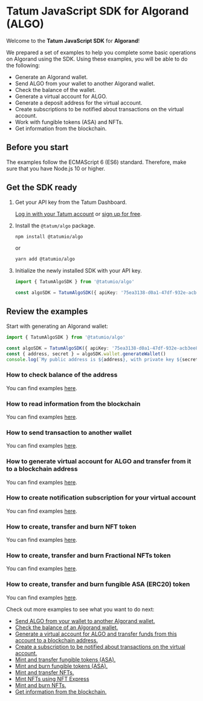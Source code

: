 # Tatum JavaScript SDK for Algorand (ALGO)

Welcome to the **Tatum JavaScript SDK** for **Algorand**!

We prepared a set of examples to help you complete some basic operations on Algorand using the SDK. Using these examples, you will be able to do the following:

- Generate an Algorand wallet.
- Send ALGO from your wallet to another Algorand wallet.
- Check the balance of the wallet.
- Generate a virtual account for ALGO.
- Generate a deposit address for the virtual account.
- Create subscriptions to be notified about transactions on the virtual account.
- Work with fungible tokens (ASA) and NFTs.
- Get information from the blockchain.

## Before you start

The examples follow the ECMAScript 6 (ES6) standard. Therefore, make sure that you have Node.js 10 or higher.

## Get the SDK ready

1. Get your API key from the Tatum Dashboard.

    [Log in with your Tatum account](https://dashboard.tatum.io) or [sign up for free](https://dashboard.tatum.io/sign-up).
1. Install the `@tatum/algo` package.

    ```bash
    npm install @tatumio/algo
    ```
    or
    ```bash
    yarn add @tatumio/algo
    ```
1. Initialize the newly installed SDK with your API key.
        
    ```typescript
    import { TatumAlgoSDK } from '@tatumio/algo'

    const algoSDK = TatumAlgoSDK({ apiKey: '75ea3138-d0a1-47df-932e-acb3ee807dab' })
    ```

## Review the examples

Start with generating an Algorand wallet:

```typescript
import { TatumAlgoSDK } from '@tatumio/algo'

const algoSDK = TatumAlgoSDK({ apiKey: '75ea3138-d0a1-47df-932e-acb3ee807dab' })
const { address, secret } = algoSDK.wallet.generateWallet()
console.log(`My public address is ${address}, with private key ${secret}.`)
```

### How to check balance of the address

You can find examples [here](./src/app/algo.balance.example.ts).

### How to read information from the blockchain

You can find examples [here](./src/app/algo.blockchain.example.ts).

### How to send transaction to another wallet

You can find examples [here](./src/app/algo.tx.example.ts).

### How to generate virtual account for ALGO and transfer from it to a blockchain address

You can find examples [here](./src/app/algo.virtualAccount.example.ts).

### How to create notification subscription for your virtual account

You can find examples [here](./src/app/algo.subscriptions.example.ts).

### How to create, transfer and burn NFT token

You can find examples [here](./src/app/algo.nft.example.ts).

### How to create, transfer and burn Fractional NFTs token

You can find examples [here](./src/app/algo.nft.example.ts).

### How to create, transfer and burn fungible ASA (ERC20) token

You can find examples [here](./src/app/algo.fungible.example.ts).



Check out more examples to see what you want to do next:
- [Send ALGO from your wallet to another Algorand wallet.](./src/app/algo.tx.example.ts)
- [Check the balance of an Algorand wallet.](./src/app/algo.balance.example.ts)
- [Generate a virtual account for ALGO and transfer funds from this account to a blockchain address.](./src/app/algo.virtualAccount.example.ts)
- [Create a subscription to be notified about transactions on the virtual account.](./src/app/algo.subscriptions.example.ts)
- [Mint and transfer fungible tokens (ASA).](./src/app/algo.asa-transfer.example.ts)
- [Mint and burn fungible tokens (ASA).](./src/app/algo.asa-burn.example.ts)
- [Mint and transfer NFTs.](./src/app/algo.nft-transfer.example.ts)
- [Mint NFTs using NFT Express](./src/app/algo.nft.express.mint.example.ts)
- [Mint and burn NFTs.](./src/app/algo.nft-burn.example.ts)
- [Get information from the blockchain.](./src/app/algo.blockchain.example.ts)
